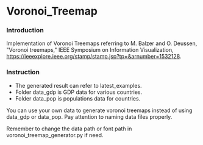 # Voronoi_Treemap

### Introduction
Implementation of Voronoi Treemaps referring to M. Balzer and O. Deussen, "Voronoi treemaps," IEEE Symposium on Information Visualization, https://ieeexplore.ieee.org/stamp/stamp.jsp?tp=&arnumber=1532128.

### Instruction
- The generated result can refer to latest\_examples.
- Folder data_gdp is GDP data for various countries.
- Folder data_pop is populations data for countries.

You can use your own data to generate voronoi treemaps instead of using data_gdp or data_pop. Pay attention to naming data files properly.

Remember to change the data path or font path in voronoi_treemap_generator.py if need.
